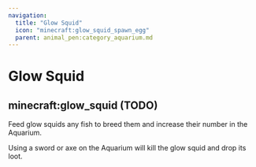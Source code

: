 ```yaml
---
navigation:
  title: "Glow Squid"
  icon: "minecraft:glow_squid_spawn_egg"
  parent: animal_pen:category_aquarium.md
---
```


# Glow Squid

## minecraft:glow_squid (TODO)

<GameScene zoom={4}>
  <Entity id="minecraft:glow_squid" />
</GameScene>

<ItemImage id="minecraft:cod" />

Feed glow squids any fish to breed them and increase their number in the Aquarium.

<ItemImage id="minecraft:diamond_sword" />

Using a sword or axe on the Aquarium will kill the glow squid and drop its loot.


